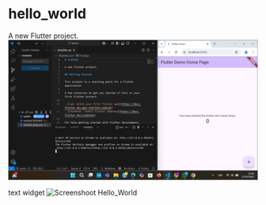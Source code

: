 # hello_world

A new Flutter project.
![Screenshoot Hello_World](image/indra01.png)

text widget
![Screenshoot Hello_World](image/indra02.png)
